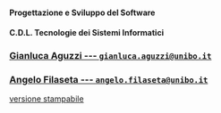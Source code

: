 #### Progettazione e Sviluppo del Software
#### C.D.L. Tecnologie dei Sistemi Informatici

### [Gianluca Aguzzi --- `gianluca.aguzzi@unibo.it`](mailto:gianluca.aguzzi@unibo.it)
### [Angelo Filaseta --- `angelo.filaseta@unibo.it`](mailto:angelo.filaseta@unibo.it)

[<i class="fa fa-print" aria-hidden="true"></i> versione stampabile](?print-pdf&pdfSeparateFragments=false)

